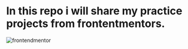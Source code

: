 # In this repo i will share my practice projects from frontentmentors.

![frontendmentor](https://res.cloudinary.com/dz209s6jk/image/upload/v1585172856/Meta/meta-homepage.png)